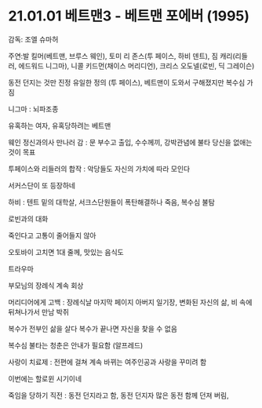 # 21.01.01 베트맨3 - 베트맨 포에버 (1995)

감독: 조엘 슈마허

주연:발 킬머(베트맨, 브루스 웨인),  토미 리 존스(투 페이스, 하비 덴트),  짐 캐리(리들러, 에드워드 니그마),
        니콜 키드먼(채이스 머리디언),  크리스 오도넬(로빈, 딕 그레이슨)

 

동전 던지는 것만 진정 유일한 정의 (투 페이스),  베트맨이 도와서 구해졌지만 복수심 가짐

 

니그마 : 뇌파조종

유혹하는 여자, 유혹당하려는 베트맨

웨인 정신과의사 만나러 감 : 문 부수고 출입,  수수께끼,  강박관념에 불타 당신을 없애는 것이 목표

 

투페이스와 리들러의 합작 : 악당들도 자신의 가치에 따라 모인다

 

서커스단이 또 등장하네

하비 : 텐트 밑의 대학살, 서크스단원들이 폭탄해결하나 죽음, 복수심 불탐 

 

로빈과의 대화

죽인다고 고통이 줄어들지 않아 

오토바이 고치면 1대 줄께, 맛있는 음식도

 

트라우마

부모님의 장례식 계속 회상

머리디어에게 고백 : 장례식날 마지막 페이지 아버지 일기장, 변화된 자신의 삶, 비 속에 뒤쳐나가서 만남 박쥐

복수가 전부인 삶을 살다 복수가 끝나면 자신을 찾을 수 없음

 

복수심 불타는 청춘은 안내가 필요함 (알프레드)

 

사랑이 치료제 : 전편에 걸쳐 계속 바뀌는 여주인공과 사랑을 꾸미려 함 

 

이번에는 할로윈 시기이네

 

죽임을 당하기 직전 : 동전 던지라고 함, 동전 던지자 많은 동전 함께 던져 버림,